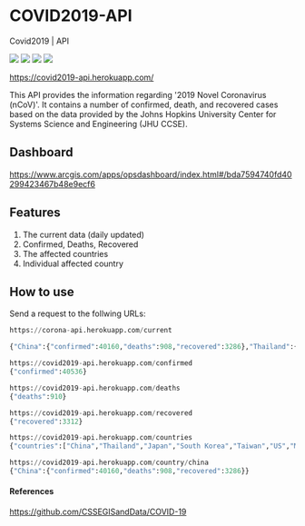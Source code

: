 # COVID2019-API
Covid2019 | API
<p>
<img src="https://img.shields.io/github/issues/nat236919/NovelCoronaAPI">
<img src="https://img.shields.io/github/forks/nat236919/NovelCoronaAPI">
<img src="https://img.shields.io/github/stars/nat236919/NovelCoronaAPI">
<img src="https://img.shields.io/github/license/nat236919/NovelCoronaAPI">
</p>

https://covid2019-api.herokuapp.com/

This API provides the information regarding '2019 Novel Coronavirus (nCoV)'. It contains a number of confirmed, death, and recovered cases based on the data provided by the Johns Hopkins University Center for Systems Science and Engineering (JHU CCSE).

## Dashboard
https://www.arcgis.com/apps/opsdashboard/index.html#/bda7594740fd40299423467b48e9ecf6

## Features
1. The current data (daily updated)
2. Confirmed, Deaths, Recovered
3. The affected countries
4. Individual affected country

## How to use
Send a request to the follwing URLs:

```python
https://corona-api.herokuapp.com/current

{"China":{"confirmed":40160,"deaths":908,"recovered":3286},"Thailand":{"confirmed":32,"deaths":0,"recovered":10},"Japan":{"confirmed":26,"deaths":0,"recovered":1},"South Korea":{"confirmed":27,"deaths":0,"recovered":3},"Taiwan":{"confirmed":18,"deaths":0,"recovered":1},"US":{"confirmed":12,"deaths":0,"recovered":3},"Macau":{"confirmed":10,"deaths":0,"recovered":1},"Hong Kong":{"confirmed":36,"deaths":1,"recovered":0},"Singapore":{"confirmed":43,"deaths":0,"recovered":2},"Vietnam":{"confirmed":14,"deaths":0,"recovered":1},"France":{"confirmed":11,"deaths":0,"recovered":0},"Nepal":{"confirmed":1,"deaths":0,"recovered":0},"Malaysia":{"confirmed":18,"deaths":0,"recovered":1},"Canada":{"confirmed":7,"deaths":0,"recovered":0},"Australia":{"confirmed":15,"deaths":0,"recovered":2},"Cambodia":{"confirmed":1,"deaths":0,"recovered":0},"Sri Lanka":{"confirmed":1,"deaths":0,"recovered":1},"Germany":{"confirmed":14,"deaths":0,"recovered":0},"Finland":{"confirmed":1,"deaths":0,"recovered":0},"United Arab Emirates":{"confirmed":7,"deaths":0,"recovered":0},"Philippines":{"confirmed":3,"deaths":1,"recovered":0},"India":{"confirmed":3,"deaths":0,"recovered":0},"Italy":{"confirmed":3,"deaths":0,"recovered":0},"UK":{"confirmed":3,"deaths":0,"recovered":0},"Russia":{"confirmed":2,"deaths":0,"recovered":0},"Sweden":{"confirmed":1,"deaths":0,"recovered":0},"Spain":{"confirmed":2,"deaths":0,"recovered":0},"Belgium":{"confirmed":1,"deaths":0,"recovered":0},"Others":{"confirmed":64,"deaths":0,"recovered":0},"ts":1581313691.605966}
```

```python
https://covid2019-api.herokuapp.com/confirmed
{"confirmed":40536}
```

```python
https://covid2019-api.herokuapp.com/deaths
{"deaths":910}
```

```python
https://covid2019-api.herokuapp.com/recovered
{"recovered":3312}
```

```python
https://covid2019-api.herokuapp.com/countries
{"countries":["China","Thailand","Japan","South Korea","Taiwan","US","Macau","Hong Kong","Singapore","Vietnam","France","Nepal","Malaysia","Canada","Australia","Cambodia","Sri Lanka","Germany","Finland","United Arab Emirates","Philippines","India","Italy","UK","Russia","Sweden","Spain","Belgium","Others"]}
```

```python
https://covid2019-api.herokuapp.com/country/china
{"China":{"confirmed":40160,"deaths":908,"recovered":3286}}
```

#### References
https://github.com/CSSEGISandData/COVID-19
